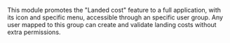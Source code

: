 This module promotes the "Landed cost" feature to a full application,
with its icon and specific menu, accessible through an specific user
group. Any user mapped to this group can create and validate landing
costs without extra permissions.
